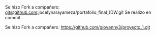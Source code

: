 Se hizo Fork a compañero:
 git@github.com:jocelynarayameza/portafolio_final_IDW.git
 Se realizo en commit

Se hizo Fork a compañero:
https://github.com/giovanny3/proyecto_1.git
